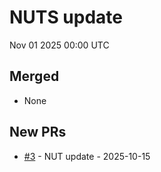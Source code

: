 # NUTS update

Nov 01 2025 00:00 UTC

## Merged

- None

## New PRs

- [#3](https://github.com/findingsov/nuts/pull/3) - NUT update - 2025-10-15
